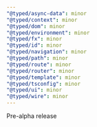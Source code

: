 ```yaml
---
"@typed/async-data": minor
"@typed/context": minor
"@typed/dom": minor
"@typed/environment": minor
"@typed/fx": minor
"@typed/id": minor
"@typed/navigation": minor
"@typed/path": minor
"@typed/route": minor
"@typed/router": minor
"@typed/template": minor
"@typed/tsconfig": minor
"@typed/ui": minor
"@typed/wire": minor
---
```


Pre-alpha release
